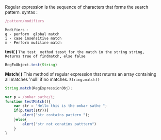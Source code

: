 Regular expression is the sequence of characters that forms the search pattern.
syntax :
```javascript 
/pattern/modifiers
```

```
Modifiers :
g - perform  global match 
i - case insensitive match 
m - Perform muliline match 
```

**test( )**
`The test  method tesst for the match in the string string, Returns true of findmatch, else false `

```javascript
RegExObject.test(String)
```

**Match( )**
This method of regular expression that returns an array containing all matches 'null' if no matches.
`String.match()` 

```javascript 
String.match(RegExpressionObj);
```

```javascript 
var p = /onkar sathe/i;
function testMatch(){
	var str = "Hello this is the onkar sathe ";
	if(p.test(str)){
		alert("str contains pattern ");
	}else{
		alert("str not conatins patttern")
	}
}
```

